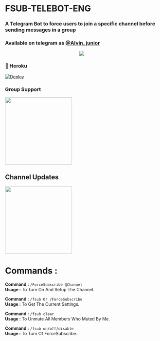 <h1 align="centre">FSUB-TELEBOT-ENG</h1>

### A Telegram Bot to force users to join a specific channel before sending messages in a group
### Available on telegram as [@Alvin_junior](https://t.me/Alvin_junior)

<p align="center">
  <img src="https://telegra.ph/file/bafb2f48ede7eb08fd329.jpg">
</p>

### 💜 Heroku

[![Deploy](https://www.herokucdn.com/deploy/button.svg)](https://heroku.com/deploy?template=https://github.com/bismillahfahriganteng/FSub-TeleBot-ENG)

### Group Support
<a href="https://t.me/Alvin_image_editor_group"><img src="https://img.shields.io/badge/Group%20Support%3F-yes-green?&style=flat-square?&logo=telegram" width=220px></a></p>

## Channel Updates
<a href="https://t.me/alvin_image_editor"><img src="https://img.shields.io/badge/channel%20updates%3F-yes-green?&style=flat-square?&logo=telegram" width=220px></a></p>

# Commands :

**Command :** ```/ForceSubscribe @Channel``` <br />
**Usage :** To Turn On And Setup The Channel.<br />

**Command :** ```/fsub Or /ForceSubscribe``` <br />
**Usage :** To Get The Current Settings. <br />

**Command :** ```/fsub clear``` <br />
**Usage :** To Unmute All Members Who Muted By Me. <br />

**Command :** ```/fsub on/off/disable``` <br />
**Usage :** To Turn Of ForceSubscribe.. <br />

